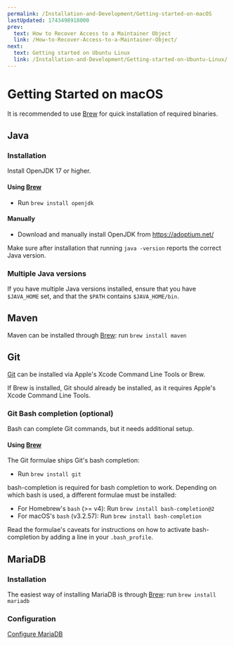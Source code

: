 ```yaml
---
permalink: /Installation-and-Development/Getting-started-on-macOS
lastUpdated: 1743498918000
prev:
  text: How to Recover Access to a Maintainer Object
  link: /How-to-Recover-Access-to-a-Maintainer-Object/
next:
  text: Getting started on Ubuntu Linux
  link: /Installation-and-Development/Getting-started-on-Ubuntu-Linux/
---
```


# Getting Started on macOS
It is recommended to use [Brew](http://brew.sh) for quick installation of required binaries.

## Java
### Installation
Install OpenJDK 17 or higher.

#### Using [Brew](http://brew.sh)
* Run `brew install openjdk`

#### Manually
* Download and manually install OpenJDK from https://adoptium.net/

Make sure after installation that running `java -version` reports the correct Java version.

### Multiple Java versions
If you have multiple Java versions installed, ensure that you have `$JAVA_HOME` set, and that the `$PATH` contains `$JAVA_HOME/bin`.

## Maven
Maven can be installed through [Brew](http://brew.sh): run `brew install maven`

## Git
[Git](https://git-scm.com/) can be installed via Apple's Xcode Command Line Tools or Brew.

If Brew is installed, Git should already be installed, as it requires Apple's Xcode Command Line Tools.

### Git Bash completion (optional)
Bash can complete Git commands, but it needs additional setup.

#### Using [Brew](http://brew.sh)
The Git formulae ships Git's bash completion:
* Run `brew install git`

bash-completion is required for bash completion to work. Depending on which bash is used, a different formulae must be installed:
* For Homebrew's `bash` (>= v4): Run `brew install bash-completion@2`
* For macOS's `bash` (v3.2.57): Run `brew install bash-completion`

Read the formulae's caveats for instructions on how to activate bash-completion by adding a line in your `.bash_profile`.

## MariaDB

### Installation
The easiest way of installing MariaDB is through [Brew](http://brew.sh): run `brew install mariadb`

### Configuration
[Configure MariaDB](../Installation-and-Development/Configure-MariaDB/#configure-mariadb)
